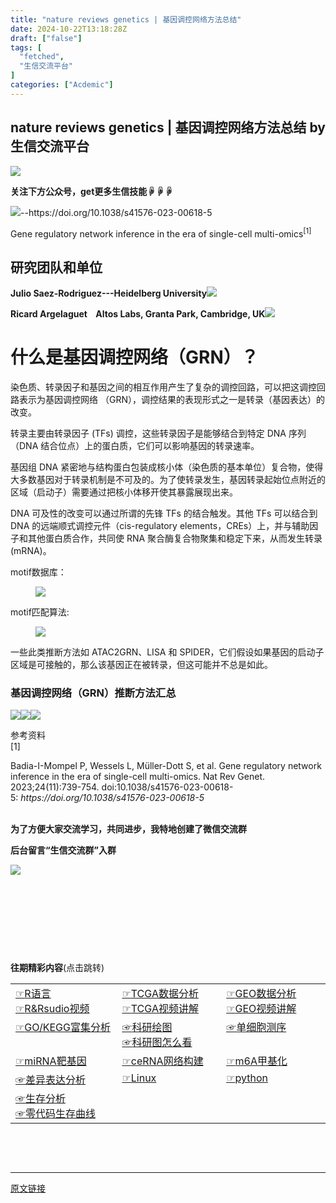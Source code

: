 ```yaml
---
title: "nature reviews genetics | 基因调控网络方法总结"
date: 2024-10-22T13:18:28Z
draft: ["false"]
tags: [
  "fetched",
  "生信交流平台"
]
categories: ["Acdemic"]
---
```

nature reviews genetics | 基因调控网络方法总结 by 生信交流平台
------
<div><p><img data-backh="188" data-backw="574" data-before-oversubscription-url="https://mmbiz.qpic.cn/mmbiz_gif/nZw6FoVHqJbhdN6aMwuR9wQdBJic0I1v3nqo7Pb7PD6lcmPI4jsT6OpXfLybg3ic5wDsce6LjFxia4ZKVunI6kcsg/640?wx_fmt=gif" data-imgfileid="501750275" data-ratio="0.3275862068965517" data-src="https://mmbiz.qpic.cn/mmbiz_gif/nZw6FoVHqJbhdN6aMwuR9wQdBJic0I1v3nqo7Pb7PD6lcmPI4jsT6OpXfLybg3ic5wDsce6LjFxia4ZKVunI6kcsg/640?wx_fmt=gif" data-type="gif" data-w="638" src="https://mmbiz.qpic.cn/mmbiz_gif/nZw6FoVHqJbhdN6aMwuR9wQdBJic0I1v3nqo7Pb7PD6lcmPI4jsT6OpXfLybg3ic5wDsce6LjFxia4ZKVunI6kcsg/640?wx_fmt=gif"></p><p><span><strong>关注下方公众号，get更多生信技能☟☟☟</strong></span></p><section><mp-common-profile data-pluginname="mpprofile" data-id="MzI4ODE0NTE3OA==" data-headimg="http://mmbiz.qpic.cn/mmbiz_png/nZw6FoVHqJYEygibUYdes2QW53MEDjeVDvt0c90QD97gTaP89zXibPq5H8JpGNxvggYN1ZlHEhkyu7gjPgUUx9Ew/0?wx_fmt=png" data-nickname="生信交流平台" data-alias="bifxplatform" data-signature="生信博士，分享生信知识，交流学习和工作中get的生信技能。提供一个学习和交流生信的平台。" data-from="0" data-is_biz_ban="0"></mp-common-profile></section><p data-tool="mdnice编辑器"><img data-imgfileid="501750278" data-ratio="0.4083333333333333" data-src="https://mmbiz.qpic.cn/sz_mmbiz_png/R8ahrSQMC2FNdEP6zSdtVzU3RGAyeXJIeKiapf7cezqeEJZibvibBSzp1cF1zDkwphJIicicXpVBgE7TLDwKwdoZ9BA/640?wx_fmt=other&amp;from=appmsg&amp;tp=webp&amp;wxfrom=5&amp;wx_lazy=1&amp;wx_co=1" data-type="png" data-w="1080" src="https://mmbiz.qpic.cn/sz_mmbiz_png/R8ahrSQMC2FNdEP6zSdtVzU3RGAyeXJIeKiapf7cezqeEJZibvibBSzp1cF1zDkwphJIicicXpVBgE7TLDwKwdoZ9BA/640?wx_fmt=other&amp;from=appmsg&amp;tp=webp&amp;wxfrom=5&amp;wx_lazy=1&amp;wx_co=1">--https://doi.org/10.1038/s41576-023-00618-5</p><p data-tool="mdnice编辑器"><span>Gene regulatory network inference in the era of single-cell multi-omics</span><sup>[1]</sup></p><h2 data-tool="mdnice编辑器"><span>研究团队和单位</span></h2><p data-tool="mdnice编辑器"><strong>Julio Saez-Rodriguez---Heidelberg University</strong><img data-imgfileid="501750279" data-ratio="0.4722222222222222" data-src="https://mmbiz.qpic.cn/sz_mmbiz_png/R8ahrSQMC2FNdEP6zSdtVzU3RGAyeXJIiblndphkqlmKrFHFfQZWpicR8qDhNBpBhU2023HGq89TqgWE6L334XCQ/640?wx_fmt=other&amp;from=appmsg&amp;tp=webp&amp;wxfrom=5&amp;wx_lazy=1&amp;wx_co=1" data-type="png" data-w="1080" src="https://mmbiz.qpic.cn/sz_mmbiz_png/R8ahrSQMC2FNdEP6zSdtVzU3RGAyeXJIiblndphkqlmKrFHFfQZWpicR8qDhNBpBhU2023HGq89TqgWE6L334XCQ/640?wx_fmt=other&amp;from=appmsg&amp;tp=webp&amp;wxfrom=5&amp;wx_lazy=1&amp;wx_co=1"></p><p data-tool="mdnice编辑器"><strong>Ricard Argelaguet    Altos Labs, Granta Park, Cambridge, UK</strong><img data-imgfileid="501750280" data-ratio="0.39537037037037037" data-src="https://mmbiz.qpic.cn/sz_mmbiz_jpg/R8ahrSQMC2FNdEP6zSdtVzU3RGAyeXJIBuXNSHNH7qxydqV2DOxg6Cx2HPLZzXyK8UYVfL7k2yfzZ6icK6uhELA/640?wx_fmt=other&amp;from=appmsg&amp;tp=webp&amp;wxfrom=5&amp;wx_lazy=1&amp;wx_co=1" data-type="jpeg" data-w="1080" src="https://mmbiz.qpic.cn/sz_mmbiz_jpg/R8ahrSQMC2FNdEP6zSdtVzU3RGAyeXJIBuXNSHNH7qxydqV2DOxg6Cx2HPLZzXyK8UYVfL7k2yfzZ6icK6uhELA/640?wx_fmt=other&amp;from=appmsg&amp;tp=webp&amp;wxfrom=5&amp;wx_lazy=1&amp;wx_co=1"></p><h1 data-tool="mdnice编辑器"><span>什么是基因调控网络（GRN）？</span></h1><p data-tool="mdnice编辑器">染色质、转录因子和基因之间的相互作用产生了复杂的调控回路，可以把这调控回路表示为基因调控网络 （GRN），调控结果的表现形式之一是转录（基因表达）的改变。</p><p data-tool="mdnice编辑器">转录主要由转录因子 (TFs) 调控，这些转录因子是能够结合到特定 DNA 序列（DNA 结合位点）上的蛋白质，它们可以影响基因的转录速率。</p><p data-tool="mdnice编辑器">基因组 DNA 紧密地与结构蛋白包装成核小体（染色质的基本单位）复合物，使得大多数基因对于转录机制是不可及的。为了使转录发生，基因转录起始位点附近的区域（启动子）需要通过把核小体移开使其暴露展现出来。</p><p data-tool="mdnice编辑器">DNA 可及性的改变可以通过所谓的先锋 TFs 的结合触发。其他 TFs 可以结合到 DNA 的远端顺式调控元件（cis-regulatory elements，CREs）上，并与辅助因子和其他蛋白质合作，共同使 RNA 聚合酶复合物聚集和稳定下来，从而发生转录(mRNA)。</p><p data-tool="mdnice编辑器">motif数据库：</p><figure data-tool="mdnice编辑器"><img data-imgfileid="501750283" data-ratio="0.5839753466872111" data-src="https://mmbiz.qpic.cn/sz_mmbiz_png/R8ahrSQMC2FNdEP6zSdtVzU3RGAyeXJIfycAxcWmtXJEoMRYNcVBIFVDickw0D0ahgPRnGS8icI9dgDlBVhQCTUQ/640?wx_fmt=other&amp;from=appmsg&amp;tp=webp&amp;wxfrom=5&amp;wx_lazy=1&amp;wx_co=1" data-type="png" data-w="649" src="https://mmbiz.qpic.cn/sz_mmbiz_png/R8ahrSQMC2FNdEP6zSdtVzU3RGAyeXJIfycAxcWmtXJEoMRYNcVBIFVDickw0D0ahgPRnGS8icI9dgDlBVhQCTUQ/640?wx_fmt=other&amp;from=appmsg&amp;tp=webp&amp;wxfrom=5&amp;wx_lazy=1&amp;wx_co=1"></figure><p data-tool="mdnice编辑器">motif匹配算法:</p><figure data-tool="mdnice编辑器"><img data-imgfileid="501750285" data-ratio="0.771689497716895" data-src="https://mmbiz.qpic.cn/sz_mmbiz_png/R8ahrSQMC2FNdEP6zSdtVzU3RGAyeXJIxC6BcKe5ic29uhfojUY7PvsibMA1ct0JgerT1atK6ia90g5LpibARNoEcA/640?wx_fmt=other&amp;from=appmsg&amp;tp=webp&amp;wxfrom=5&amp;wx_lazy=1&amp;wx_co=1" data-type="png" data-w="657" src="https://mmbiz.qpic.cn/sz_mmbiz_png/R8ahrSQMC2FNdEP6zSdtVzU3RGAyeXJIxC6BcKe5ic29uhfojUY7PvsibMA1ct0JgerT1atK6ia90g5LpibARNoEcA/640?wx_fmt=other&amp;from=appmsg&amp;tp=webp&amp;wxfrom=5&amp;wx_lazy=1&amp;wx_co=1"></figure><p data-tool="mdnice编辑器">一些此类推断方法如 ATAC2GRN、LISA 和 SPIDER，它们假设如果基因的启动子区域是可接触的，那么该基因正在被转录，但这可能并不总是如此。</p><h3 data-tool="mdnice编辑器"><span>基因调控网络<span>（GRN）</span><span></span>推断方法汇总</span></h3><p data-tool="mdnice编辑器"><img data-imgfileid="501750286" data-ratio="1.025" data-src="https://mmbiz.qpic.cn/sz_mmbiz_png/R8ahrSQMC2FNdEP6zSdtVzU3RGAyeXJI50v4k5K3ib5csUClrnNHAlNLDrU8EXVJL5iaIuFs8AtInBCvlogyQ7hg/640?wx_fmt=other&amp;from=appmsg&amp;tp=webp&amp;wxfrom=5&amp;wx_lazy=1&amp;wx_co=1" data-type="png" data-w="1080" src="https://mmbiz.qpic.cn/sz_mmbiz_png/R8ahrSQMC2FNdEP6zSdtVzU3RGAyeXJI50v4k5K3ib5csUClrnNHAlNLDrU8EXVJL5iaIuFs8AtInBCvlogyQ7hg/640?wx_fmt=other&amp;from=appmsg&amp;tp=webp&amp;wxfrom=5&amp;wx_lazy=1&amp;wx_co=1"><img data-imgfileid="501750287" data-ratio="0.19444444444444445" data-src="https://mmbiz.qpic.cn/sz_mmbiz_png/R8ahrSQMC2FNdEP6zSdtVzU3RGAyeXJIgce6BEymldudkoQV79Jc4Bc9AuKMgf3comscvdOqibLIYqLliaXA09jg/640?wx_fmt=png&amp;from=appmsg" data-type="png" data-w="1080" src="https://mmbiz.qpic.cn/sz_mmbiz_png/R8ahrSQMC2FNdEP6zSdtVzU3RGAyeXJIgce6BEymldudkoQV79Jc4Bc9AuKMgf3comscvdOqibLIYqLliaXA09jg/640?wx_fmt=png&amp;from=appmsg"><img data-imgfileid="501750291" data-ratio="0.14351851851851852" data-src="https://mmbiz.qpic.cn/sz_mmbiz_png/R8ahrSQMC2FNdEP6zSdtVzU3RGAyeXJIGSLKZroW8S4a8AoYT3AniaYa2EdBPTBlH7Maw0kErTBU982VfOQuiaXw/640?wx_fmt=png&amp;from=appmsg" data-type="png" data-w="1080" src="https://mmbiz.qpic.cn/sz_mmbiz_png/R8ahrSQMC2FNdEP6zSdtVzU3RGAyeXJIGSLKZroW8S4a8AoYT3AniaYa2EdBPTBlH7Maw0kErTBU982VfOQuiaXw/640?wx_fmt=png&amp;from=appmsg"></p><section data-tool="mdnice编辑器"><span>参考资料</span></section><section data-tool="mdnice编辑器"><span><span>[1]</span><p>Badia-I-Mompel P, Wessels L, Müller-Dott S, et al. Gene regulatory network inference in the era of single-cell multi-omics. Nat Rev Genet. 2023;24(11):739-754. doi:10.1038/s41576-023-00618-5: <em>https://doi.org/10.1038/s41576-023-00618-5</em></p></span></section><section><span></span></section><section><br></section><section><span><strong>为了方便大家交流学习，共同进步，我特地创建了微信交流群</strong></span></section><p><strong><strong>后台留言“生信交流群”入群</strong></strong></p><p><img data-galleryid="" data-imgfileid="501750276" data-ratio="0.4050420168067227" data-s="300,640" data-src="https://mmbiz.qpic.cn/mmbiz_png/nZw6FoVHqJYl4iawvPeN2mTbn453e4egk08ZiasvINASHMklicibibWOj9bGYcICthABaIM44WcwictaATVFJQ3BoKLg/640?wx_fmt=png&amp;from=appmsg" data-type="png" data-w="595" src="https://mmbiz.qpic.cn/mmbiz_png/nZw6FoVHqJYl4iawvPeN2mTbn453e4egk08ZiasvINASHMklicibibWOj9bGYcICthABaIM44WcwictaATVFJQ3BoKLg/640?wx_fmt=png&amp;from=appmsg"></p><p><br></p><section powered-by="xiumi.us"><br></section><section powered-by="xiumi.us"><p><br></p></section><p><br></p><section powered-by="xiumi.us"><p><span><strong>往期精彩内容</strong></span><span>(点击跳转)</span><span></span></p></section><section powered-by="xiumi.us"><table><tbody><tr><td width="123" valign="top"><section><a target="_blank" href="https://mp.weixin.qq.com/mp/appmsgalbum?__biz=MzI4ODE0NTE3OA==&amp;action=getalbum&amp;album_id=1341421068984172544#wechat_redirect" textvalue="R语言" linktype="text" imgurl="" imgdata="null" tab="innerlink" data-linktype="2"><span><span>☞</span>R语言</span></a></section><section><a target="_blank" href="https://mp.weixin.qq.com/mp/appmsgalbum?__biz=MzI4ODE0NTE3OA==&amp;action=getalbum&amp;album_id=1341421068984172544#wechat_redirect" textvalue="R语言" linktype="text" imgurl="" imgdata="null" tab="innerlink" data-linktype="2"><span>☞</span></a><a target="_blank" href="https://mp.weixin.qq.com/mp/appmsgalbum?__biz=MzI4ODE0NTE3OA==&amp;action=getalbum&amp;album_id=1587931358163730433#wechat_redirect" textvalue="R&amp;Rsudio视频" linktype="text" imgurl="" imgdata="null" tab="innerlink" data-linktype="2"><span>R&amp;Rsudio视频</span></a></section></td><td width="123" valign="top"><section><a target="_blank" href="https://mp.weixin.qq.com/mp/appmsgalbum?__biz=MzI4ODE0NTE3OA==&amp;action=getalbum&amp;album_id=1341421068984172544#wechat_redirect" textvalue="R语言" linktype="text" imgurl="" imgdata="null" tab="innerlink" data-linktype="2"><span>☞</span></a><a target="_blank" href="https://mp.weixin.qq.com/mp/appmsgalbum?__biz=MzI4ODE0NTE3OA==&amp;action=getalbum&amp;album_id=1753096826628440072#wechat_redirect" textvalue="TCGA数据分析" linktype="text" imgurl="" imgdata="null" tab="innerlink" data-linktype="2"><span>TCGA数据分析</span></a></section><section><a target="_blank" href="https://mp.weixin.qq.com/mp/appmsgalbum?__biz=MzI4ODE0NTE3OA==&amp;action=getalbum&amp;album_id=1341421068984172544#wechat_redirect" textvalue="R语言" linktype="text" imgurl="" imgdata="null" tab="innerlink" data-linktype="2"><span>☞</span></a><a target="_blank" href="https://mp.weixin.qq.com/mp/appmsgalbum?__biz=MzI4ODE0NTE3OA==&amp;action=getalbum&amp;album_id=1587941925645549568#wechat_redirect" textvalue="TCGA视频讲解" linktype="text" imgurl="" imgdata="null" tab="innerlink" data-linktype="2"><span>TCGA视频讲解</span></a></section></td><td width="123" valign="top"><section><a target="_blank" href="https://mp.weixin.qq.com/mp/appmsgalbum?__biz=MzI4ODE0NTE3OA==&amp;action=getalbum&amp;album_id=1341421068984172544#wechat_redirect" textvalue="R语言" linktype="text" imgurl="" imgdata="null" tab="innerlink" data-linktype="2"><span>☞</span></a><a target="_blank" href="https://mp.weixin.qq.com/mp/appmsgalbum?__biz=MzI4ODE0NTE3OA==&amp;action=getalbum&amp;album_id=1777690989290160137#wechat_redirect" textvalue="GEO数据分析" linktype="text" imgurl="" imgdata="null" tab="innerlink" data-linktype="2"><span>GEO数据分析</span></a></section><section><a target="_blank" href="https://mp.weixin.qq.com/mp/appmsgalbum?__biz=MzI4ODE0NTE3OA==&amp;action=getalbum&amp;album_id=1341421068984172544#wechat_redirect" textvalue="R语言" linktype="text" imgurl="" imgdata="null" tab="innerlink" data-linktype="2"><span>☞</span></a><a target="_blank" href="https://mp.weixin.qq.com/mp/appmsgalbum?__biz=MzI4ODE0NTE3OA==&amp;action=getalbum&amp;album_id=1764701291676532746#wechat_redirect" textvalue="GEO视频讲解" linktype="text" imgurl="" imgdata="null" tab="innerlink" data-linktype="2"><span>GEO视频讲解</span></a></section></td></tr><tr><td width="123" valign="top"><section><a target="_blank" href="https://mp.weixin.qq.com/mp/appmsgalbum?__biz=MzI4ODE0NTE3OA==&amp;action=getalbum&amp;album_id=1341421068984172544#wechat_redirect" textvalue="R语言" linktype="text" imgurl="" imgdata="null" tab="innerlink" data-linktype="2"><span>☞</span></a><a target="_blank" href="https://mp.weixin.qq.com/mp/appmsgalbum?__biz=MzI4ODE0NTE3OA==&amp;action=getalbum&amp;album_id=1919787265644396545#wechat_redirect" textvalue="GO/KEGG富集分析" linktype="text" imgurl="" imgdata="null" tab="innerlink" data-linktype="2"><span>GO/KEGG富集分析</span></a></section></td><td width="123" valign="top"><a target="_blank" href="https://mp.weixin.qq.com/mp/appmsgalbum?__biz=MzI4ODE0NTE3OA==&amp;action=getalbum&amp;album_id=1341421068984172544#wechat_redirect" textvalue="R语言" linktype="text" imgurl="" imgdata="null" tab="innerlink" data-linktype="2"><span>☞</span></a><a target="_blank" href="https://mp.weixin.qq.com/mp/appmsgalbum?__biz=MzI4ODE0NTE3OA==&amp;action=getalbum&amp;album_id=1686378508752617479#wechat_redirect" textvalue="科研绘图" linktype="text" imgurl="" imgdata="null" tab="innerlink" data-linktype="2"><span>科研绘图</span></a><br><a target="_blank" href="https://mp.weixin.qq.com/mp/appmsgalbum?__biz=MzI4ODE0NTE3OA==&amp;action=getalbum&amp;album_id=1341421068984172544#wechat_redirect" textvalue="R语言" linktype="text" imgurl="" imgdata="null" tab="innerlink" data-linktype="2"><span>☞</span></a><a target="_blank" href="https://mp.weixin.qq.com/mp/appmsgalbum?__biz=MzI4ODE0NTE3OA==&amp;action=getalbum&amp;album_id=1664687332270112771#wechat_redirect" textvalue="科研图怎么看" linktype="text" imgurl="" imgdata="null" tab="innerlink" data-linktype="2"><span>科研图怎么看</span></a></td><td width="123" valign="top"><a target="_blank" href="https://mp.weixin.qq.com/mp/appmsgalbum?__biz=MzI4ODE0NTE3OA==&amp;action=getalbum&amp;album_id=1341421068984172544#wechat_redirect" textvalue="R语言" linktype="text" imgurl="" imgdata="null" tab="innerlink" data-linktype="2"><span>☞</span></a><a target="_blank" href="https://mp.weixin.qq.com/mp/appmsgalbum?__biz=MzI4ODE0NTE3OA==&amp;action=getalbum&amp;album_id=1353048882263015424#wechat_redirect" textvalue="单细胞测序" linktype="text" imgurl="" imgdata="null" tab="innerlink" data-linktype="2"><span>单细胞测序</span></a></td></tr><tr><td width="123" valign="top"><a target="_blank" href="https://mp.weixin.qq.com/mp/appmsgalbum?__biz=MzI4ODE0NTE3OA==&amp;action=getalbum&amp;album_id=1341421068984172544#wechat_redirect" textvalue="R语言" linktype="text" imgurl="" imgdata="null" tab="innerlink" data-linktype="2"><span>☞</span></a><a target="_blank" href="https://mp.weixin.qq.com/mp/appmsgalbum?__biz=MzI4ODE0NTE3OA==&amp;action=getalbum&amp;album_id=1345837080034852866#wechat_redirect" textvalue="python" linktype="text" imgurl="" imgdata="null" tab="innerlink" data-linktype="2"></a><a target="_blank" href="https://mp.weixin.qq.com/mp/appmsgalbum?__biz=MzI4ODE0NTE3OA==&amp;action=getalbum&amp;album_id=1612054102262251523#wechat_redirect" textvalue="miRNA靶基因" linktype="text" imgurl="" imgdata="null" tab="innerlink" data-linktype="2"><span>miRNA靶基因</span></a></td><td width="123" valign="top"><a target="_blank" href="https://mp.weixin.qq.com/mp/appmsgalbum?__biz=MzI4ODE0NTE3OA==&amp;action=getalbum&amp;album_id=1341421068984172544#wechat_redirect" textvalue="R语言" linktype="text" imgurl="" imgdata="null" tab="innerlink" data-linktype="2"><span>☞</span></a><a target="_blank" href="https://mp.weixin.qq.com/mp/appmsgalbum?__biz=MzI4ODE0NTE3OA==&amp;action=getalbum&amp;album_id=1861869103813066756#wechat_redirect" textvalue="ceRNA网络构建" linktype="text" imgurl="" imgdata="null" tab="innerlink" data-linktype="2"><span>ceRNA网络构建</span></a></td><td width="123" valign="top"><a target="_blank" href="https://mp.weixin.qq.com/mp/appmsgalbum?__biz=MzI4ODE0NTE3OA==&amp;action=getalbum&amp;album_id=1341421068984172544#wechat_redirect" textvalue="R语言" linktype="text" imgurl="" imgdata="null" tab="innerlink" data-linktype="2"><span>☞</span></a><a target="_blank" href="https://mp.weixin.qq.com/mp/appmsgalbum?__biz=MzI4ODE0NTE3OA==&amp;action=getalbum&amp;album_id=1645851265026850824#wechat_redirect" textvalue="m6A甲基化" linktype="text" imgurl="" imgdata="null" tab="innerlink" data-linktype="2"><span>m6A甲基化</span></a></td></tr><tr><td width="171" valign="top"><a target="_blank" href="https://mp.weixin.qq.com/mp/appmsgalbum?__biz=MzI4ODE0NTE3OA==&amp;action=getalbum&amp;album_id=1341421068984172544#wechat_redirect" textvalue="R语言" linktype="text" imgurl="" imgdata="null" tab="innerlink" data-linktype="2"><span>☞</span></a><a target="_blank" href="https://mp.weixin.qq.com/mp/appmsgalbum?__biz=MzI4ODE0NTE3OA==&amp;action=getalbum&amp;album_id=1800390113982513153#wechat_redirect" textvalue="差异表达分析" linktype="text" imgurl="" imgdata="null" tab="innerlink" data-linktype="2"><span>差异表达分析</span></a></td><td width="171" valign="top"><a target="_blank" href="https://mp.weixin.qq.com/mp/appmsgalbum?__biz=MzI4ODE0NTE3OA==&amp;action=getalbum&amp;album_id=1341421068984172544#wechat_redirect" textvalue="R语言" linktype="text" imgurl="" imgdata="null" tab="innerlink" data-linktype="2"><span>☞</span></a><a target="_blank" href="https://mp.weixin.qq.com/mp/appmsgalbum?__biz=MzI4ODE0NTE3OA==&amp;action=getalbum&amp;album_id=1861875000132075521#wechat_redirect" textvalue="Linux" linktype="text" imgurl="" imgdata="null" tab="innerlink" data-linktype="2"><span>Linux</span></a></td><td width="171" valign="top"><a target="_blank" href="https://mp.weixin.qq.com/mp/appmsgalbum?__biz=MzI4ODE0NTE3OA==&amp;action=getalbum&amp;album_id=1341421068984172544#wechat_redirect" textvalue="R语言" linktype="text" imgurl="" imgdata="null" tab="innerlink" data-linktype="2"><span>☞</span></a><a target="_blank" href="https://mp.weixin.qq.com/mp/appmsgalbum?__biz=MzI4ODE0NTE3OA==&amp;action=getalbum&amp;album_id=1345837080034852866#wechat_redirect" textvalue="python" linktype="text" imgurl="" imgdata="null" tab="innerlink" data-linktype="2"><span>python</span></a></td></tr><tr><td width="171" valign="top"><a target="_blank" href="https://mp.weixin.qq.com/mp/appmsgalbum?__biz=MzI4ODE0NTE3OA==&amp;action=getalbum&amp;album_id=1341421068984172544#wechat_redirect" textvalue="R语言" linktype="text" imgurl="" imgdata="null" tab="innerlink" data-linktype="2"><span>☞</span></a><a target="_blank" href="https://mp.weixin.qq.com/mp/appmsgalbum?__biz=MzI4ODE0NTE3OA==&amp;action=getalbum&amp;album_id=2459967289002475524#wechat_redirect" textvalue="生存分析" linktype="text" imgurl="" imgdata="null" tab="innerlink" data-linktype="2"><span>生存分析</span></a><br><a target="_blank" href="https://mp.weixin.qq.com/mp/appmsgalbum?__biz=MzI4ODE0NTE3OA==&amp;action=getalbum&amp;album_id=1341421068984172544#wechat_redirect" textvalue="R语言" linktype="text" imgurl="" imgdata="null" tab="innerlink" data-linktype="2"><span>☞</span></a><a target="_blank" href="https://mp.weixin.qq.com/mp/appmsgalbum?__biz=MzI4ODE0NTE3OA==&amp;action=getalbum&amp;album_id=1679232720675110916#wechat_redirect" textvalue="零代码生存曲线" linktype="text" imgurl="" imgdata="null" tab="innerlink" data-linktype="2"><span>零代码生存曲线</span></a></td><td width="171" valign="top"><br></td><td width="171" valign="top"><br></td></tr></tbody></table><p><br></p></section><p><br></p><p><mp-style-type data-value="10000"></mp-style-type></p></div>  
<hr>
<a href="https://mp.weixin.qq.com/s/ugAzjSsHrVpjFpg7Qq0-yA",target="_blank" rel="noopener noreferrer">原文链接</a>
